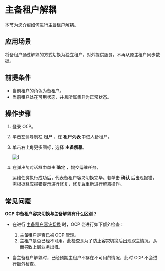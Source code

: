 # 主备租户解耦

本节为您介绍如何进行主备租户解耦。

## 应用场景

将备租户通过解耦的方式切换为独立租户，对外提供服务，不再从原主租户同步数据。

## 前提条件

* 当前租户的角色为备租户。
* 当前租户处在可用状态，并且所属集群为正常状态。

## 操作步骤

1. 登录 OCP。

2. 单击左侧导航栏 **租户** ，在 **租户列表** 中进入备租户。

3. 单击右上角更多图标，选择 **主备解耦**。

   ![1](https://obbusiness-private.oss-cn-shanghai.aliyuncs.com/doc/img/ocp/420/%E4%B8%BB%E5%A4%87%E8%A7%A3%E8%80%A6.png)

4. 在弹出的对话框中单击 **确定** ，提交运维任务。

    运维任务执行成功后，代表备租户容灾切换完毕。若单击 **确认** 后出现报错，需根据相应报错提示进行修复，修复后重新进行解耦操作。

## 常见问题

**OCP 中备租户容灾切换与主备解耦有什么区别？**

* 在进行 [主备租户容灾切换](1280.standby-tenant-switchover.md) 时，OCP 会进行如下额外检查：

  1. 主备租户是否已被 OCP 管理。
  2. 主租户是否已经不可用。此检查是为了防止容灾切换后出现双主情况，从而导致上层业务出错。

* 当主备租户解耦时，已经预期主租户不存在不可用的情况，此时 OCP 不会进行额外检查。
